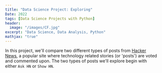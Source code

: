 ```yaml
---
title: "Data Science Project: Exploring"
Date: 2022
tags: [Data Science Projects with Python]
header:
  image: "/images/CF.jpg"
excerpt: "Data Science, Data Analysis, Python"
mathjax: "true"
---
```


In this project, we'll compare two different types of posts from [Hacker News](https://news.ycombinator.com/), a popular site where technology related stories (or 'posts') are voted and commented upon. The two types of posts we'll explore begin with either `Ask HN` or `Show HN`.


